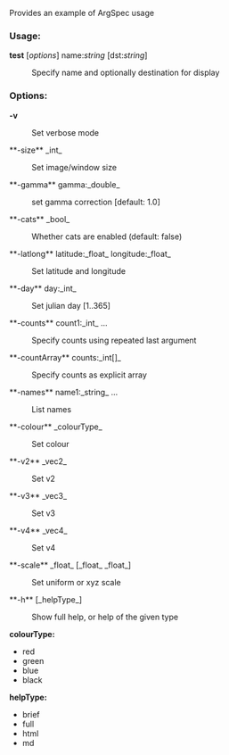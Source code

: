Provides an example of ArgSpec usage

### Usage:
**test** [*options*] name:_string_ [dst:_string_]
<dl><dd>    Specify name and optionally destination for display    </dd></dl>

### Options:
**-v** 
<dl><dd>    Set verbose mode    </dd></dl>
**-size** _int_
<dl><dd>    Set image/window size    </dd></dl>
**-gamma** gamma:_double_
<dl><dd>    set gamma correction [default: 1.0]    </dd></dl>
**-cats** _bool_
<dl><dd>    Whether cats are enabled (default: false)    </dd></dl>
**-latlong** latitude:_float_ longitude:_float_
<dl><dd>    Set latitude and longitude    </dd></dl>
**-day** day:_int_
<dl><dd>    Set julian day [1..365]    </dd></dl>
**-counts** count1:_int_ ...
<dl><dd>    Specify counts using repeated last argument    </dd></dl>
**-countArray** counts:_int[]_
<dl><dd>    Specify counts as explicit array    </dd></dl>
**-names** name1:_string_ ...
<dl><dd>    List names    </dd></dl>
**-colour** _colourType_
<dl><dd>    Set colour    </dd></dl>
**-v2** _vec2_
<dl><dd>    Set v2    </dd></dl>
**-v3** _vec3_
<dl><dd>    Set v3    </dd></dl>
**-v4** _vec4_
<dl><dd>    Set v4    </dd></dl>
**-scale** _float_ [_float_ _float_]
<dl><dd>    Set uniform or xyz scale    </dd></dl>
**-h** [_helpType_]
<dl><dd>    Show full help, or help of the given type    </dd></dl>

**colourType:**

- red
- green
- blue
- black

**helpType:**

- brief
- full
- html
- md

